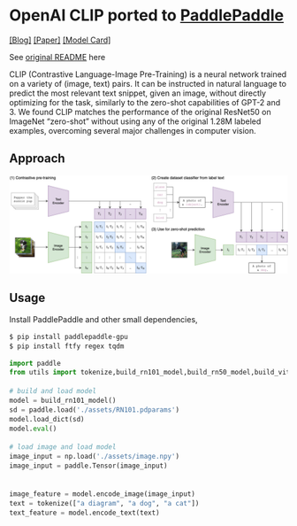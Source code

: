 # OpenAI CLIP ported to [PaddlePaddle](https://github.com/PaddlePaddle/Paddle)

[[Blog]](https://openai.com/blog/clip/) [[Paper]](https://arxiv.org/abs/2103.00020) [[Model Card]](model-card.md)

See  [original README](./README.md.orig) here


CLIP (Contrastive Language-Image Pre-Training) is a neural network trained on a variety of (image, text) pairs. It can be instructed in natural language to predict the most relevant text snippet, given an image, without directly optimizing for the task, similarly to the zero-shot capabilities of GPT-2 and 3. We found CLIP matches the performance of the original ResNet50 on ImageNet “zero-shot” without using any of the original 1.28M labeled examples, overcoming several major challenges in computer vision.



## Approach

![CLIP](CLIP.png)


## Usage
Install PaddlePaddle and other small dependencies, 
```bash
$ pip install paddlepaddle-gpu
$ pip install ftfy regex tqdm
```

```python
import paddle
from utils import tokenize,build_rn101_model,build_rn50_model,build_vit_model

# build and load model
model = build_rn101_model()
sd = paddle.load('./assets/RN101.pdparams')
model.load_dict(sd)
model.eval()

# load image and load model
image_input = np.load('./assets/image.npy')
image_input = paddle.Tensor(image_input)


image_feature = model.encode_image(image_input)
text = tokenize(["a diagram", "a dog", "a cat"])
text_feature = model.encode_text(text)

```
